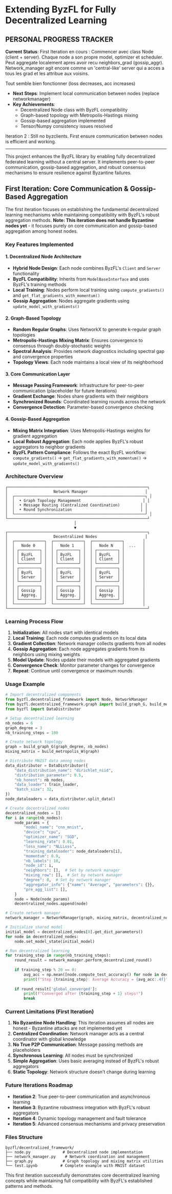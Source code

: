 # Extending ByzFL for Fully Decentralized Learning

## **PERSONAL PROGRESS TRACKER**

**Current Status**: First Iteration en cours : Commencer avec class Node (client + server). Chaque node a son propre model, optimizer et scheduler. Peut aggregate localement apres avoir recu neighbors_grad (gossip_aggr). Network_manager agit encore comme un 'central-like' server qui a acces a tous les grad et les attribue aux voisins. 

Tout semble bien fonctionner (loss decreases, acc increases)

- **Next Steps**: Implement local communication between nodes (replace networkmanager)
- **Key Achievements**: 
  - Decentralized Node class with ByzFL compatibility
  - Graph-based topology with Metropolis-Hastings mixing
  - Gossip-based aggregation implemented
  - Tensor/Numpy consistency issues resolved

Iteration 2 : Still no byzclients. First ensure communication between nodes is efficient and working.

---

This project enhances the ByzFL library by enabling fully decentralized federated learning without a central server. It implements peer-to-peer communication, gossip-based aggregation, and robust consensus mechanisms to ensure resilience against Byzantine failures.

## First Iteration: Core Communication & Gossip-Based Aggregation

The first iteration focuses on establishing the fundamental decentralized learning mechanisms while maintaining compatibility with ByzFL's robust aggregation methods. **Note: This iteration does not handle Byzantine nodes yet** - it focuses purely on core communication and gossip-based aggregation among honest nodes.

### Key Features Implemented

#### 1. **Decentralized Node Architecture**
- **Hybrid Node Design**: Each node combines ByzFL's `Client` and `Server` functionality
- **ByzFL Compatibility**: Inherits from `ModelBaseInterface` and uses ByzFL's training methods
- **Local Training**: Nodes perform local training using `compute_gradients()` and `get_flat_gradients_with_momentum()`
- **Gossip Aggregation**: Nodes aggregate gradients using `update_model_with_gradients()`

#### 2. **Graph-Based Topology**
- **Random Regular Graphs**: Uses NetworkX to generate k-regular graph topologies
- **Metropolis-Hastings Mixing Matrix**: Ensures convergence to consensus through doubly-stochastic weights
- **Spectral Analysis**: Provides network diagnostics including spectral gap and convergence properties
- **Topology Views**: Each node maintains a local view of its neighborhood

#### 3. **Core Communication Layer**
- **Message Passing Framework**: Infrastructure for peer-to-peer communication (placeholder for future iterations)
- **Gradient Exchange**: Nodes share gradients with their neighbors
- **Synchronized Rounds**: Coordinated learning rounds across the network
- **Convergence Detection**: Parameter-based convergence checking

#### 4. **Gossip-Based Aggregation**
- **Mixing Matrix Integration**: Uses Metropolis-Hastings weights for gradient aggregation
- **Local Robust Aggregation**: Each node applies ByzFL's robust aggregators to neighbor gradients
- **ByzFL Pattern Compliance**: Follows the exact ByzFL workflow: `compute_gradients()` → `get_flat_gradients_with_momentum()` → `update_model_with_gradients()`

### Architecture Overview

```
┌─────────────────────────────────────────────────────────────┐
│                    Network Manager                         │
│  ┌─────────────────────────────────────────────────────────┐ │
│  │  • Graph Topology Management                           │ │
│  │  • Message Routing (Centralized Coordination)         │ │
│  │  • Round Synchronization                              │ │
│  └─────────────────────────────────────────────────────────┘ │
└─────────────────────────────────────────────────────────────┘
                              │
                              ▼
┌─────────────────────────────────────────────────────────────┐
│                    Decentralized Nodes                     │
│  ┌─────────────┐  ┌─────────────┐  ┌─────────────┐        │
│  │   Node 0    │  │   Node 1    │  │   Node N    │  ...   │
│  │ ┌─────────┐ │  │ ┌─────────┐ │  │ ┌─────────┐ │        │
│  │ │ ByzFL   │ │  │ │ ByzFL   │ │  │ │ ByzFL   │ │        │
│  │ │ Client  │ │  │ │ Client  │ │  │ │ Client  │ │        │
│  │ └─────────┘ │  │ └─────────┘ │  │ └─────────┘ │        │
│  │ ┌─────────┐ │  │ ┌─────────┐ │  │ ┌─────────┐ │        │
│  │ │ ByzFL   │ │  │ │ ByzFL   │ │  │ │ ByzFL   │ │        │
│  │ │ Server  │ │  │ │ Server  │ │  │ │ Server  │ │        │
│  │ └─────────┘ │  │ └─────────┘ │  │ └─────────┘ │        │
│  │ ┌─────────┐ │  │ ┌─────────┐ │  │ ┌─────────┐ │        │
│  │ │ Gossip  │ │  │ │ Gossip  │ │  │ │ Gossip  │ │        │
│  │ │ Aggreg. │ │  │ │ Aggreg. │ │  │ │ Aggreg. │ │        │
│  │ └─────────┘ │  │ └─────────┘ │  │ └─────────┘ │        │
│  └─────────────┘  └─────────────┘  └─────────────┘        │
└─────────────────────────────────────────────────────────────┘
```

### Learning Process Flow

1. **Initialization**: All nodes start with identical models
2. **Local Training**: Each node computes gradients on its local data
3. **Gradient Collection**: Network manager collects gradients from all nodes
4. **Gossip Aggregation**: Each node aggregates gradients from its neighbors using mixing weights
5. **Model Update**: Nodes update their models with aggregated gradients
6. **Convergence Check**: Monitor parameter changes for convergence
7. **Repeat**: Continue until convergence or maximum rounds

### Usage Example

```python
# Import decentralized components
from byzfl.decentralized_framework import Node, NetworkManager
from byzfl.decentralized_framework.graph import build_graph_G, build_metropolis_W
from byzfl import DataDistributor

# Setup decentralized learning
nb_nodes = 6
graph_degree = 3
nb_training_steps = 100

# Create network topology
graph = build_graph_G(graph_degree, nb_nodes)
mixing_matrix = build_metropolis_W(graph)

# Distribute MNIST data among nodes
data_distributor = DataDistributor({
    "data_distribution_name": "dirichlet_niid",
    "distribution_parameter": 0.5,
    "nb_honest": nb_nodes,
    "data_loader": train_loader,
    "batch_size": 32,
})
node_dataloaders = data_distributor.split_data()

# Create decentralized nodes
decentralized_nodes = []
for i in range(nb_nodes):
    node_params = {
        "model_name": "cnn_mnist",
        "device": "cpu",
        "optimizer_name": "SGD",
        "learning_rate": 0.01,
        "loss_name": "NLLLoss",
        "training_dataloader": node_dataloaders[i],
        "momentum": 0.9,
        "nb_labels": 10,
        "node_id": i,
        "neighbors": [],  # Set by network manager
        "mixing_row": [],  # Set by network manager
        "degree": 0,  # Set by network manager
        "aggregator_info": {"name": "Average", "parameters": {}},
        "pre_agg_list": [],
    }
    node = Node(node_params)
    decentralized_nodes.append(node)

# Create network manager
network_manager = NetworkManager(graph, mixing_matrix, decentralized_nodes)

# Initialize shared model
initial_model = decentralized_nodes[0].get_dict_parameters()
for node in decentralized_nodes:
    node.set_model_state(initial_model)

# Run decentralized learning
for training_step in range(nb_training_steps):
    round_result = network_manager.perform_decentralized_round()
    
    if training_step % 20 == 0:
        avg_acc = np.mean([node.compute_test_accuracy() for node in decentralized_nodes])
        print(f"Step {training_step}: Average Accuracy = {avg_acc:.4f}")
    
    if round_result['global_converged']:
        print(f"Converged after {training_step + 1} steps!")
        break
```

### Current Limitations (First Iteration)

1. **No Byzantine Node Handling**: This iteration assumes all nodes are honest - Byzantine attacks are not implemented yet
2. **Centralized Coordination**: Network manager acts as a central coordinator with global knowledge
3. **No True P2P Communication**: Message passing methods are placeholders
4. **Synchronous Learning**: All nodes must be synchronized
5. **Simple Aggregation**: Uses basic averaging instead of ByzFL's robust aggregators
6. **Static Topology**: Network structure doesn't change during learning

### Future Iterations Roadmap

- **Iteration 2**: True peer-to-peer communication and asynchronous learning
- **Iteration 3**: Byzantine robustness integration with ByzFL's robust aggregators
- **Iteration 4**: Dynamic topology management and fault tolerance
- **Iteration 5**: Advanced consensus mechanisms and privacy preservation

### Files Structure

```
byzfl/decentralized_framework/
├── node.py              # Decentralized node implementation
├── network_manager.py    # Network coordination and management
├── graph.py             # Graph topology and mixing matrix utilities
└── test.ipynb          # Complete example with MNIST dataset
```

This first iteration successfully demonstrates core decentralized learning concepts while maintaining full compatibility with ByzFL's established patterns and methods.
